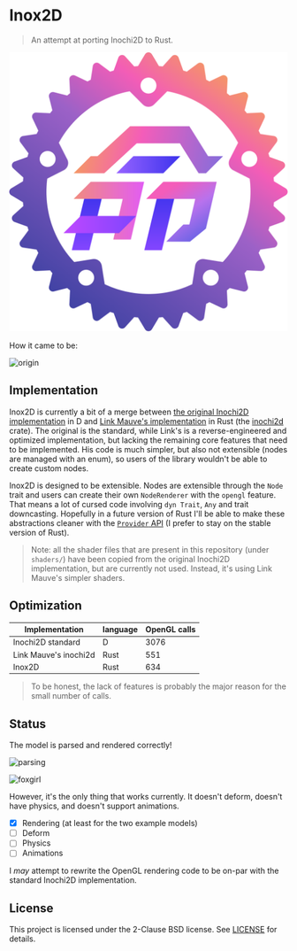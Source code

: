 # Inox2D

> An attempt at porting Inochi2D to Rust.

<p align="center">
  <img src="inox2d_logo.svg" />
</p>

How it came to be:

![origin](https://i.imgur.com/ZrTegpF.png)

## Implementation

Inox2D is currently a bit of a merge between [the original Inochi2D implementation](https://github.com/Inochi2D/inochi2d) in D and [Link Mauve's implementation](https://https://linkmauve.fr/dev/inochi2d/) in Rust (the [inochi2d](https://crates.io/crates/inochi2d) crate). The original is the standard, while Link's is a reverse-engineered and optimized implementation, but lacking the remaining core features that need to be implemented. His code is much simpler, but also not extensible (nodes are managed with an enum), so users of the library wouldn't be able to create custom nodes.

Inox2D is designed to be extensible. Nodes are extensible through the `Node` trait and users can create their own `NodeRenderer` with the `opengl` feature. That means a lot of cursed code involving `dyn Trait`, `Any` and trait downcasting. Hopefully in a future version of Rust I'll be able to make these abstractions cleaner with the [`Provider` API](https://rust-lang.github.io/rfcs/3192-dyno.html) (I prefer to stay on the stable version of Rust).

> Note: all the shader files that are present in this repository (under `shaders/`) have been copied from the original Inochi2D implementation, but are currently not used. Instead, it's using Link Mauve's simpler shaders.

## Optimization

| Implementation        | language | OpenGL calls |
| --------------------- | -------- | ------------ |
| Inochi2D standard     | D        | 3076         |
| Link Mauve's inochi2d | Rust     | 551          |
| Inox2D                | Rust     | 634          |

> To be honest, the lack of features is probably the major reason for the small number of calls.

## Status

The model is parsed and rendered correctly!

![parsing](https://0x0.st/onpz.png)

![foxgirl](https://0x0.st/on9F.png)

However, it's the only thing that works currently. It doesn't deform, doesn't have physics, and doesn't support animations.

- [x] Rendering (at least for the two example models)
- [ ] Deform
- [ ] Physics
- [ ] Animations

I *may* attempt to rewrite the OpenGL rendering code to be on-par with the standard Inochi2D implementation.

## License

This project is licensed under the 2-Clause BSD license.
See [LICENSE](LICENSE) for details.